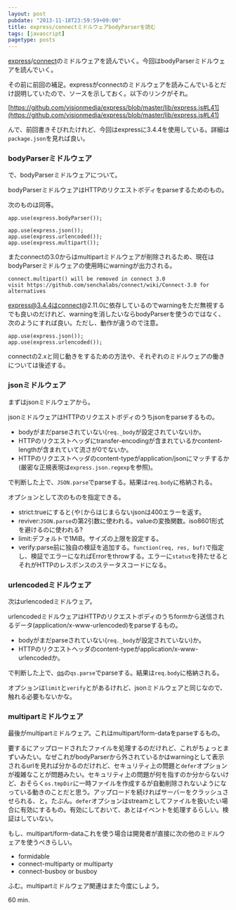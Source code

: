 ```yaml
---
layout: post
pubdate: "2013-11-18T23:59:59+09:00"
title: express/connectミドルウェアbodyParserを読む
tags: [javascript]
pagetype: posts
---
```

[express][npm/express]/[connect][npm/connect]のミドルウェアを読んでいく。今回はbodyParserミドルウェアを読んでいく。

その前に前回の補足。expressがconnectのミドルウェアを読みこんでいるとだけ説明していたので、ソースを示しておく。以下のリンクがそれ。

[https://github.com/visionmedia/express/blob/master/lib/express.js#L41](https://github.com/visionmedia/express/blob/master/lib/express.js#L41)

んで、前回書きそびれたけれど、今回はexpressに3.4.4を使用している。詳細は`package.json`を見れば良い。

### bodyParserミドルウェア

で、bodyParserミドルウェアについて。

bodyParserミドルウェアはHTTPのリクエストボディをparseするためのもの。

次のものは同等。

    app.use(express.bodyParser());

    app.use(express.json());
    app.use(express.urlencoded());
    app.use(express.multipart());

またconnectの3.0からはmultipartミドルウェアが削除されるため、現在はbodyParserミドルウェアの使用時にwarningが出力される。

    connect.multipart() will be removed in connect 3.0
    visit https://github.com/senchalabs/connect/wiki/Connect-3.0 for alternatives

express@3.4.4はconnect@2.11.0に依存しているのでwarningをただ無視するでも良いのだけれど、warningを消したいならbodyParserを使うのではなく、次のようにすれば良い。ただし、動作が違うので注意。

    app.use(express.json());
    app.use(express.urlencoded());

connectの2.xと同じ動きをするための方法や、それぞれのミドルウェアの働きについては後述する。

### jsonミドルウェア

まずはjsonミドルウェアから。

jsonミドルウェアはHTTPのリクエストボディのうちjsonをparseするもの。

- bodyがまだparseされていない(`req._body`が設定されていない)か。
- HTTPのリクエストヘッダにtransfer-encodingが含まれているかcontent-lengthが含まれていて流さが0でないか。
- HTTPのリクエストヘッダのcontent-typeがapplication/jsonにマッチするか(厳密な正規表現は`express.json.regexp`を参照)。

で判断した上で、`JSON.parse`でparseする。結果は`req.body`に格納される。

オプションとして次のものを指定できる。

- strict:trueにすると`{`や`[`からはじまらないjsonは400エラーを返す。
- reviver:`JSON.parse`の第2引数に使われる。valueの変換関数。iso8601形式を避けるのに使われる?
- limit:デフォルトで1MiB。サイズの上限を設定する。
- verify:parse前に独自の検証を追加する。`function(req, res, buf)`で指定し、検証でエラーになればErrorをthrowする。エラーに`status`を持たせるとそれがHTTPのレスポンスのステータスコードになる。

### urlencodedミドルウェア

次はurlencodedミドルウェア。

urlencodedミドルウェアはHTTPのリクエストボディのうちformから送信されるデータ(application/x-www-urlencoded)をparseするもの。

- bodyがまだparseされていない(`req._body`が設定されていない)か。
- HTTPのリクエストヘッダのcontent-typeがapplication/x-www-urlencodedか。

で判断した上で、[qs][npm/qs]の`qs.parse`でparseする。結果は`req.body`に格納される。

オプションは`limit`と`verify`とがあるけれど、jsonミドルウェアと同じなので、触れる必要もないかな。

### multipartミドルウェア

最後がmultipartミドルウェア。これはmultipart/form-dataをparseするもの。

要するにアップロードされたファイルを処理するのだけれど、これがちょっとまずいみたい。なぜこれがbodyParserから外されているかはwarningとして表示されるurlを見れば分かるのだけれど、セキュリティ上の問題と`defer`オプションが複雑なことが問題みたい。セキュリティ上の問題が何を指すのか分からないけど、おそらく`os.tmpDir`に一時ファイルを作成するが自動削除されないようになっている動きのことだと思う。アップロードを続ければサーバーをクラッシュさせられる、と。たぶん。`defer`オプションはstreamとしてファイルを扱いたい場合に有効にするもの。有効にしておいて、あとはイベントを処理するらしい。検証はしていない。

もし、multipart/form-dataこれを使う場合は開発者が直接に次の他のミドルウェアを使うべきらしい。

- formidable
- connect-multiparty or multiparty
- connect-busboy or busboy

ふむ。multipartミドルウェア関連はまた今度にしよう。

60 min.

[npm/qs]: https://npmjs.org/package/qs
[npm/express]: https://npmjs.org/package/express
[npm/connect]: https://npmjs.org/package/connect


